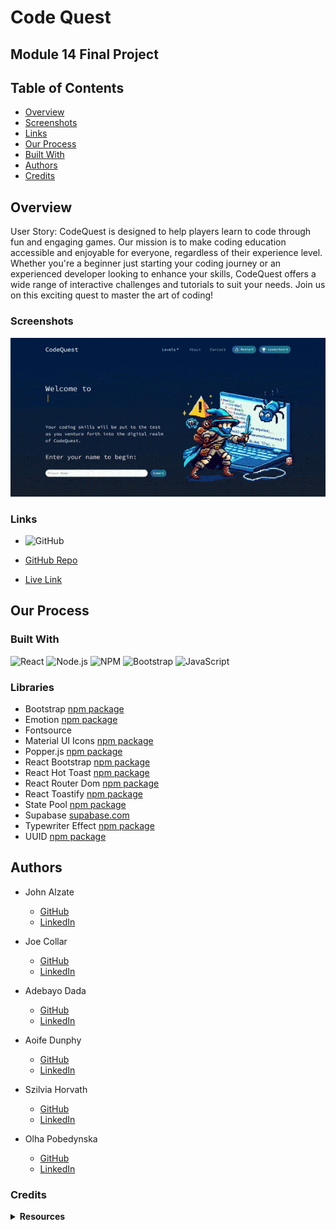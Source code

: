 # Code Quest

## Module 14 Final Project

## Table of Contents

- [Overview](#overview)
- [Screenshots](#screenshots)
- [Links](#links)
- [Our Process](#our-process)
- [Built With](#built-with)
- [Authors](#authors)
- [Credits](#credits)

## Overview

User Story: CodeQuest is designed to help players learn to code through fun and engaging games. Our mission is to make coding education accessible and enjoyable for everyone, regardless of their experience level. Whether you're a beginner just starting your coding journey or an experienced developer looking to enhance your skills, CodeQuest offers a wide range of interactive challenges and tutorials to suit your needs. Join us on this exciting quest to master the art of coding!

### Screenshots

![Screenshot](public/images/screenshot.gif)

### Links

- ![GitHub](https://img.shields.io/badge/GitHub-%23121011.svg?style=for-the-badge&logo=GitHub&logoColor=white)

- [GitHub Repo](https://github.com/AoifeEdX/code-quest)
- [Live Link]()

## Our Process

### Built With

![React](https://img.shields.io/badge/React-%2320232a.svg?style=for-the-badge&logo=React&logoColor=%2361DAFB)
![Node.js](https://img.shields.io/badge/Node.js-6DA55F?style=for-the-badge&logo=Node.js&logoColor=white)
![NPM](https://img.shields.io/badge/NPM-%23CB3837.svg?style=for-the-badge&logo=npm&logoColor=white)
![Bootstrap](https://img.shields.io/badge/Bootstrap-%238511FA.svg?style=for-the-badge&logo=Bootstrap&logoColor=white)
![JavaScript](https://img.shields.io/badge/JavaScript-%23323330.svg?style=for-the-badge&logo=JavaScript&logoColor=%23F7DF1E)

### Libraries

- Bootstrap [npm package](https://www.npmjs.com/package/bootstrap)
- Emotion [npm package](https://www.npmjs.com/package/@emotion/react)
- Fontsource
- Material UI Icons [npm package](https://www.npmjs.com/package/@mui/icons-material)
- Popper.js [npm package](https://www.npmjs.com/package/@popperjs/core)
- React Bootstrap [npm package](https://www.npmjs.com/package/react-bootstrap)
- React Hot Toast [npm package](https://www.npmjs.com/package/react-hot-toast)
- React Router Dom [npm package](https://www.npmjs.com/package/react-router-dom)
- React Toastify [npm package](https://www.npmjs.com/package/react-toastify)
- State Pool [npm package](https://www.npmjs.com/package/state-pool)
- Supabase [supabase.com](https://supabase.com/toas)
- Typewriter Effect [npm package](https://www.npmjs.com/package/typewriter-effect)
- UUID [npm package](https://www.npmjs.com/package/uuid)

## Authors

- John Alzate
  - [GitHub](https://github.com/JohnAlzate)
  - [LinkedIn](https://www.linkedin.com/in/johnalzate/)

- Joe Collar
  - [GitHub](https://github.com/faithhopeandvanity)
  - [LinkedIn](https://www.linkedin.com/in/joefhv/)

- Adebayo Dada
  - [GitHub](https://github.com/AOD4141)
  - [LinkedIn](https://www.linkedin.com/in/adebayodada/)

- Aoife Dunphy
  - [GitHub](https://github.com/AoifeEdX)
  - [LinkedIn](https://www.linkedin.com/in/aoifenidhonnacha/)

- Szilvia Horvath
  - [GitHub](https://github.com/hszilvi)
  - [LinkedIn](https://www.linkedin.com/in/horvathszilvi/)

- Olha Pobedynska
  - [GitHub](https://github.com/23birola)
  - [LinkedIn](https://www.linkedin.com/in/olga-pobedynska-a79492220/)

### Credits

<details>
<summary><b>Resources</b></summary>

- Badges [github.com/Ileriayo/markdown-badges]

</details>
